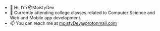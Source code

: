- 👋 Hi, I’m @MoistyDev
- 🌱 Currently attending college classes related to Computer Science and Web and Mobile app development.
- 📫 You can reach me at moistyDev@protonmail.com

<!---
MoistyDev/MoistyDev is a ✨ special ✨ repository because its `README.md` (this file) appears on your GitHub profile.
You can click the Preview link to take a look at your changes.
--->
